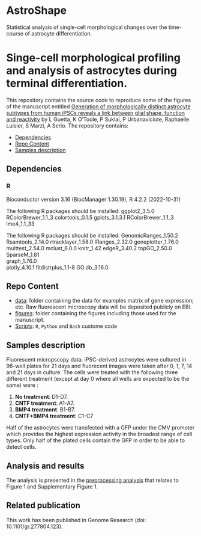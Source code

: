 # AstroShape
Statistical analysis of single-cell morphological changes over the time-course of astrocyte differentiation.

# Singe-cell morphological profiling and analysis of astrocytes during terminal differentiation.

This repository contains the source code to reproduce some of the figures of the manuscript entitled [Generation of morphologically distinct astrocyte subtypes from human iPSCs reveals a link between glial shape, function and reactivity](https://www.biorxiv.org/content/10.1101/2022.11.23.517728v1) by L Guetta, K O’Toole, P Suklai, P Urbanaviciute, Raphaelle Luisier, S Marzi, A Serio. The repository contains:

-   [Dependencies](#Dependencies)
-   [Repo Content](#Repo-Content)
-   [Samples description](#Samples_description)

## Dependencies
### R
Bioconductor version 3.16 (BiocManager 1.30.19), R 4.2.2 (2022-10-31)

The following R packages should be installed:
ggplot2_3.5.0
RColorBrewer_1.1_3
colortools_0.1.5
gplots_3.1.3.1
RColorBrewer_1.1_3
lme4_1.1_33

The following R packages should be installed:
GenomicRanges_1.50.2
Rsamtools_2.14.0
rtracklayer_1.58.0
IRanges_2.32.0
geneplotter_1.76.0
multtest_2.54.0
mclust_6.0.0
knitr_1.42
edgeR_3.40.2
topGO_2.50.0         
SparseM_1.81         
graph_1.76.0         
plotly_4.10.1
fitdistrplus_1.1-8
GO.db_3.16.0 

## Repo Content
* [data](./data): folder containing the data for examples matrix of gene expression; etc. Raw fluorescent microscopy data will be deposited publicly on EBI.
* [figures](./figures): folder containing the figures including those used for the manuscript.
* [Scripts](./scripts): `R`, `Python` and `Bash` custome code

## Samples description
Fluorescent micropscopy data. iPSC-derived astrocytes were cultured in 96-well plates for 21 days and fluorecent images were taken after 0, 1, 7, 14 and 21 days in culture. The cells were treated with the following three different treatment (except at day 0 where all wells are expected to be the same) were : 

1. **No treatment**: D1-D7.
1. **CNTF treatment**: A1-A7.
1. **BMP4 treatment**: B1-B7. 
1. **CNTF+BMP4 treatment**: C1-C7

Half of the astrocytes were transfected with a GFP under the CMV promoter which provides the highest expression activity in the broadest range of cell types. Only half of the plated cells contain the GFP in order to be able to detect cells. 

## Analysis and results
The analysis is presented in the [preprocessing analysis](https://htmlpreview.github.io/?https://github.com/RLuisier/AxonLoc/blob/main/1_overview_data.html) that relates to  Figure 1 and Supplementary Figure 1.

## Related publication
This work has been published in Genome Research (doi: 10.1101/gr.277804.123).








